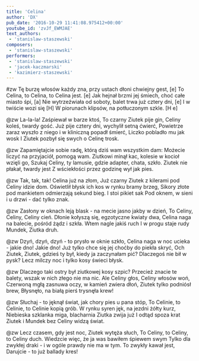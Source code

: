```yaml
---
title: 'Celina'
author: 'DX'
pub_date: '2016-10-29 11:41:08.975412+00:00'
youtube_id: 'zvJf_EWMJAE'
text_authors:
 - 'stanislaw-staszewski'
composers:
 - 'stanislaw-staszewski'
performers:
 - 'stanislaw-staszewski'
 - 'jacek-kaczmarski'
 - 'kazimierz-staszewski'
---
```


#zw
Tę burzę włosów każdy zna, przy ustach dłoni chwiejny gest, [e]
To Celina, to Celina, to Celina jest. [e]
Jak hejnał brzmi jej śmiech, choć całe miasto śpi, [a]
Nie wytrzeźwiała od soboty, balet trwa już cztery dni, [e]
I w twiście wozi się [H]
W piorunach klipsów, na potłuczonym szkle. [H e]

@zw
La-la-la! Zaśpiewał w barze ktoś,
To czarny Ziutek pije gin, Celiny koleś, twardy gość.
Już pije cztery dni, wychylił setną ćwierć,
Powietrze zaraz wyszło z niego i w kliniczną popadł śmierć,
Liczko pobladło mu jak wosk
I Ziutek pozbył się swych o Celinę trosk.

@zw
Zapamiętajcie sobie radę, którą dziś wam wszystkim dam:
Możecie liczyć na przyjaciół, pomogą wam.
Ziutkowi minął kac, kolesie w kocioł wzięli go,
Szukaj Celiny, ty lamusie, gdzie adapter, chata, szkło.
Ziutek nie płakał, twardy jest
Z wściekłości przez godzinę wył jak pies.

@zw
Tak, tak, tak! Celina już na złom,
Już czarny Ziutek z kilerami pod Celiny idzie dom.
Oświetlił błysk ich kos w rynku bramy brzeg,
Sikory złote pod mankietem odmierzają sekund bieg.
I stoi pikiet sak
Pod oknem, w sieni i u drzwi - dać tylko znak.

@zw
Zasłony w oknach leją blask - na mecie jasno jakby w dzień,
To Celiny, Celiny, Celiny cień.
Dłonie kołyszą się, egzotyczne kwiaty dwa,
Celina naga na balecie, pośród żądz i szkła.
Wtem nagle jakiś ruch
I w progu staje rudy Mundek, Ziutka druh.

@zw
Dzyń, dzyń, dzyń - to prysło w oknie szkło,
Celina naga w noc ucieka - jakie dno! Jakie dno!
Już tylko chce się jej choćby do piekła skryć,
Och Ziutek, Ziutek, gdzieś ty był, kiedy ja zaczynałam pić?
Dlaczegoś nie bił w pysk?
Lecz milczy noc i tylko kosy świeci błysk.

@zw
Dlaczego taki ostry był ziutkowej kosy szpic?
Przecież znacie te balety, wszak w nich złego nie ma nic.
Ale Celiny głos, Celiny włosów woń,
Czerwoną mgłą zasnuwa oczy, w kamień zwiera dłoń,
Ziutek tylko podniósł brew,
Błysnęło, na białą pierś trysnęła krew!

@zw
Słuchaj - to jęknął świat, jak chory pies u pana stóp,
To Celinie, to Celinie, to Celinie kopią grób.
W rynku syren jęk, na jezdni żółty kurz,
Niebieska szklanka miga, blacharnia Ziutka zwija już
I odtąd spoza krat
Ziutek i Mundek bez Celiny widzą świat.

@zw
Lecz czasem, gdy jest noc, Ziutek wytęża słuch,
To Celiny, to Celiny, to Celiny duch.
Wiedzcie więc, że ja was bawiłem śpiewem swym
Tylko dla zwykłej draki - i w ogóle prawdy nie ma w tym.
To zwykły kawał jest,
Darujcie - to już ballady kres!